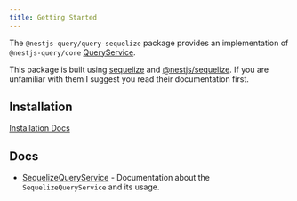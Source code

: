 ```yaml
---
title: Getting Started
---
```


The `@nestjs-query/query-sequelize` package provides an implementation of `@nestjs-query/core` [QueryService](../concepts/services).

This package is built using [sequelize](https://sequelize.org/) and [@nestjs/sequelize](https://docs.nestjs.com/techniques/database#sequelize-integration). If you are unfamiliar with them I suggest you read their documentation first.

## Installation

[Installation Docs](../introduction/install#nestjs-queryquery-sequelize)

## Docs

* [SequelizeQueryService](./services) - Documentation about the `SequelizeQueryService` and its usage.
